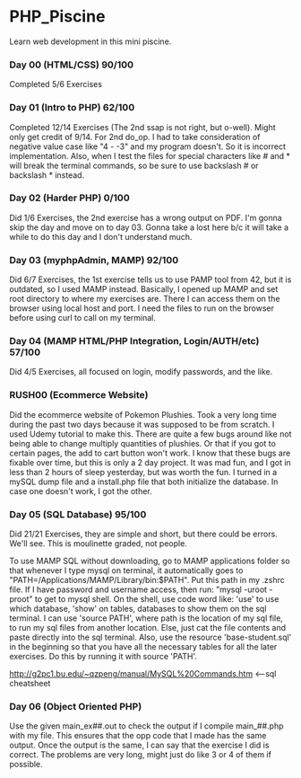 # PHP_Piscine
Learn web development in this mini piscine.

### Day 00 (HTML/CSS) 90/100
Completed 5/6 Exercises

### Day 01 (Intro to PHP) 62/100
Completed 12/14 Exercises (The 2nd ssap is not right, but o-well). Might only
get credit of 9/14. For 2nd do_op. I had to take consideration of negative value
case like "4 - -3" and my program doesn't. So it is incorrect implementation.
Also, when I test the files for special characters like # and * will break the
terminal commands, so be sure to use backslash # or backslash * instead.

### Day 02 (Harder PHP) 0/100
Did 1/6 Exercises, the 2nd exercise has a wrong output on PDF. I'm gonna skip
the day and move on to day 03. Gonna take a lost here b/c it will take a while
to do this day and I don't understand much.

### Day 03 (myphpAdmin, MAMP) 92/100
Did 6/7 Exercises, the 1st exercise tells us to use PAMP tool from 42, but it is
outdated, so I used MAMP instead. Basically, I opened up MAMP and set root directory
to where my exercises are. There I can access them on the browser using local host
and port. I need the files to run on the browser before using curl to call on my terminal.

### Day 04 (MAMP HTML/PHP Integration, Login/AUTH/etc) 57/100
Did 4/5 Exercises, all focused on login, modify passwords, and the like.

### RUSH00 (Ecommerce Website)
Did the ecommerce website of Pokemon Plushies. Took a very long time during the past two
days because it was supposed to be from scratch. I used Udemy tutorial to make this. There are
quite a few bugs around like not being able to change multiply quantities of plushies. Or that
if you got to certain pages, the add to cart button won't work. I know that these bugs are fixable
over time, but this is only a 2 day project. It was mad fun, and I got in less than 2 hours
of sleep yesterday, but was worth the fun. I turned in a mySQL dump file and a install.php file that
both initialize the database. In case one doesn't work, I got the other.

### Day 05 (SQL Database) 95/100
Did 21/21 Exercises, they are simple and short, but there could be errors. We'll see. This is moulinette graded, not people.

To use MAMP SQL without downloading, go to MAMP applications folder so that whenever I type mysql on terminal,
it automatically goes to "PATH=/Applications/MAMP/Library/bin:$PATH". Put this path in my .zshrc file.
If I have password and username access, then run: "mysql -uroot -proot" to get to mysql shell.
On the shell, use code word like: 'use' to use which database, 'show' on tables, databases to show them on the
sql terminal. I can use 'source PATH', where path is the location of my sql file, to run my sql files from
another location. Else, just cat the file contents and paste directly into the sql terminal.
Also, use the resource 'base-student.sql' in the beginning so that you have all the necessary tables for all the
later exercises. Do this by running it with source 'PATH'.

http://g2pc1.bu.edu/~qzpeng/manual/MySQL%20Commands.htm  <--sql cheatsheet

### Day 06 (Object Oriented PHP)
Use the given main_ex##.out to check the output if I compile main_##.php with my file. This ensures that the opp code that
I made has the same output. Once the output is the same, I can say that the exercise I did is correct. The problems are very long,
might just do like 3 or 4 of them if possible. 
